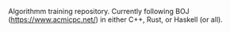 Algorithmm training repository.
Currently following BOJ (https://www.acmicpc.net/) in either C++, Rust, or Haskell (or all).
